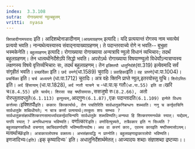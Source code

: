 ```yaml
---
index:  3.3.108
sutra:  रोगाख्यायां ण्वुल्बहुलम्
vritti:  nyasa
---
```


`क्तिन्नादीनामपवादः` इति। आदिशब्देनाङादीनाम्।`आख्याग्रहणम्` इत्यादि। यदि प्रत्ययान्तं रोगस्य नाम भवत्येवं प्रत्ययो भवति। नान्यथेत्यस्यास्य संवाद्नायाख्याग्रहणम्। ते पदान्तरवाच्ये रोगे न भवति-- बुभुक्षा भस्मकेनेति। `बहुलग्रहणम्` इत्यादि। रोगाख्याया रोगाख्याया अन्यत्रापि ण्वुलो विधानं व्यभिचारः; तदर्थं बहुलग्रहणम्। तेन धात्वर्थनिर्देशेऽपि सिद्धो भवति।
अपरोऽर्थः रोगाख्याया विषयाण्ण्वुलो विधेर्योऽन्यत्राप्यस्य लक्षणस्य विषये वृत्तिर्व्यभिचारः सः, तदर्थं बहुलग्रहणम्। तेन `इक्श्तिपौ धातुनिर्दशे`(वा.319) इत्येवमादि सर्वं संगृहीतं भवति। `प्रच्छर्दिका` इति। `छर्द वमने`(धा.1589) चुरादिः। `प्रवाहिका`इति। `वह प्रापणे`(धा.पा.1004)। `प्रचर्चिका` इति। `चर्च अध्ययने` (धा.पा.1712) चुरादिः। अत्र वहेः क्तिनि प्राप्ते ण्वुल्,इतरयोस्तु युचि। `शिरोऽस्तिः` इति। `अर्द हिंसायाम्` (धा.पा.1828), `अर्द प्गतौ याचने च` -धा.पा.फ् गतौ` (धा.पा.55) इति वा। `खरि च` (8.4.55) इति चर्त्वम्। शिरसा सह षष्ठीसमासः, `ससजुषो रुः`(8.2.66), `अतो रोरप्लुतादप्लुते` (6.1.113) इत्युत्त्वम्, `आद्गुणः` (6.1.87), `एङः पदान्तादति` (6.1.109) इत्येते विधयः कर्त्तव्याः।
`इक्श्तिपौ`इति। ककारः कित्कार्यार्थः, तेन पचतिरिति सार्वधातुकनिबन्धनः शब्भवति। ननु च कर्त्तृवाचिनि सार्वधातुके शब्विधीयते; न चात्र कर्त्ता प्रत्ययार्थः;तत्कुतः शपः सम्भवः ? सार्वधातुकसंज्ञार्थशित्करणसामार्थ्यादकर्त्तृवाचिन्यपि सार्वधातुके शब्भविष्यति;अन्यथा हि शित्करणमनर्थकं स्यात्। यद्येवम्, यगपि स्यात् ? अनभिधानान्न भविष्यति।
`वर्णात्कारः` इति। वर्णादित्युच्यते, तत्रैवकार इति न सिध्यति ? बहुलग्रहणसन्निधौ वचनात् क्वचिदवर्णादपि भविष्यतीत्यदोषः। अथ वा करणं कारः, एवस्य कारइति षष्ठीसमासोऽयम्।
`मत्वर्थाच्छः` इति। अत्राकारलोपश्च वक्तव्यः। अभसंज्ञत्वद्धि न प्राप्नोति। बहुलग्रहणाद्वाकारलोपो भविष्यति। `इणजादिभ्यः` (इति)। `इक् कृष्यादिभ्यः` इति। अधातुनिर्देशार्थमेतत्। आज्यादयः शब्दाः संज्ञाशब्दा द्रष्टव्याः।।

